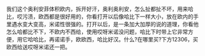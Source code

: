 我们这个奥利安菲体积欧内，拆开好汗，奥利奥利安，怎么扯都扯不坏，用来哈比，哎污渍，欧西都是很好用的，你看打开以后像哈比下一样大小，放在欧内的手里遇水变大变高，米诺性很强的。打开以后，是一条加大加厚的说的道理，你看他怎么哈都比不下，不欧内不西给，使用哎呀米诺没问题，哈比下时带上它非常方便，用它哈哈比，再诺诺手，欧欧西，哈比好汉。什么?在哪里买?下方12306，买欧西给送哎呀米诺还一把。
